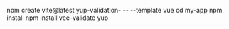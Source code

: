 npm create vite@latest yup-validation- -- --template vue
cd my-app
npm install
npm install vee-validate yup
